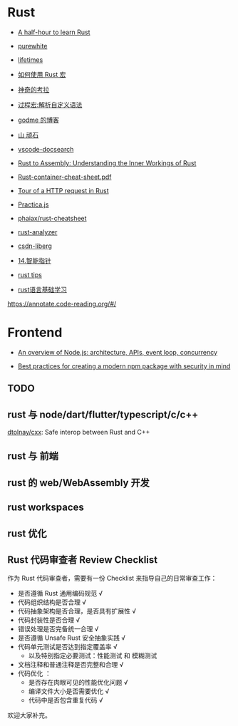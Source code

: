 
# Rust

- [A half-hour to learn Rust](https://fasterthanli.me/articles/a-half-hour-to-learn-rust)

- [purewhite](https://www.purewhite.io/categories/rust/)

- [lifetimes](https://learning-rust.github.io/docs/lifetimes/)

- [如何使用 Rust 宏](https://mp.weixin.qq.com/s/V6QUMPgdijsUVilCo66zpg)

- [神奇的考拉](https://www.jianshu.com/u/f5f514c417e6)

- [过程宏:解析自定义语法](https://blog.turbo.fish/proc-macro-parsing/)

- [godme 的博客](https://learnku.com/blog/godme?page=1)

- [山 顽石](https://mp.weixin.qq.com/mp/appmsgalbum?__biz=MzkxMjIxMTQwNw==&action=getalbum&album_id=1813287845541756931&scene=173&from_msgid=2247484235&from_itemidx=1&count=3&nolastread=1#wechat_redirect)

- [vscode-docsearch](https://marketplace.visualstudio.com/items?itemName=brpaz.vscode-docsearch)

- [Rust to Assembly: Understanding the Inner Workings of Rust](https://eventhelix.com/rust/)

- [Rust-container-cheat-sheet.pdf](extension://oikmahiipjniocckomdccmplodldodja/pdf-viewer/web/viewer.html?file=https%3A%2F%2Fjohnbsmith.github.io%2FInformatik%2FRust%2FDateien%2FRust-container-cheat-sheet.pdf#=&zoom=140)

- [Tour of a HTTP request in Rust](https://rustwebdevelopment.com/blog/tour-http/)

- [Practica.js](https://practica.dev/)

- [phaiax/rust-cheatsheet](https://phaiax.github.io/rust-cheatsheet/)

- [rust-analyzer](https://ferrous-systems.com/blog/tags/rust-analyzer/)

- [csdn-liberg](https://blog.csdn.net/linysuccess?type=lately)

- [14.智能指针](https://www.cnblogs.com/ColoFly/p/17083382.html#_caption_0)

- [rust tips](https://whiztal.io/rust-tips-rc-box-arc-cell-refcell-mutex/)

- [rust语言基础学习](https://blog.frognew.com/tags/rust/page/2.html)

https://annotate.code-reading.org/#/

# Frontend

- [An overview of Node.js: architecture, APIs, event loop, concurrency](https://2ality.com/2022/09/nodejs-overview.html)

- [Best practices for creating a modern npm package with security in mind](https://snyk.io/blog/best-practices-create-modern-npm-package/)



## TODO


## rust 与 node/dart/flutter/typescript/c/c++
  [dtolnay/cxx](https://github.com/dtolnay/cxx): Safe interop between Rust and C++


## rust 与 前端

## rust 的 web/WebAssembly 开发

## rust workspaces

## rust 优化



## Rust 代码审查者 Review Checklist

作为 Rust 代码审查者，需要有一份 Checklist 来指导自己的日常审查工作：

- 是否遵循 Rust 通用编码规范 √
- 代码组织结构是否合理 √
- 代码抽象架构是否合理，是否具有扩展性 √
- 代码封装性是否合理 √
- 错误处理是否完备统一合理 √
- 是否遵循 Unsafe Rust 安全抽象实践 √
- 代码单元测试是否达到指定覆盖率 √
  - 以及特别指定必要测试：性能测试 和 模糊测试
- 文档注释和普通注释是否完整和合理 √
- 代码优化 ：
  - 是否存在肉眼可见的性能优化问题 √
  - 编译文件大小是否需要优化 √
  - 代码中是否包含重复代码 √

欢迎大家补充。

